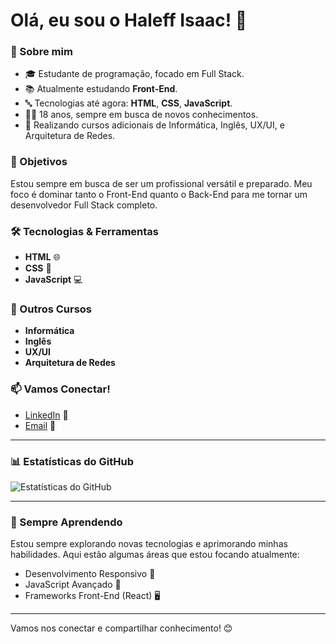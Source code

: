 # Olá, eu sou o Haleff Isaac! 👋

### 🌟 Sobre mim
- 🎓 Estudante de programação, focado em Full Stack.
- 📚 Atualmente estudando **Front-End**.
- 🔤 Tecnologias até agora: **HTML**, **CSS**, **JavaScript**.
- 🧑‍🎓 18 anos, sempre em busca de novos conhecimentos.
- 💼 Realizando cursos adicionais de Informática, Inglês, UX/UI, e Arquitetura de Redes.

### 🚀 Objetivos
Estou sempre em busca de ser um profissional versátil e preparado. Meu foco é dominar tanto o Front-End quanto o Back-End para me tornar um desenvolvedor Full Stack completo.

### 🛠️ Tecnologias & Ferramentas
- **HTML** 🌐
- **CSS** 🎨
- **JavaScript** 💻

### 🎯 Outros Cursos
- **Informática**
- **Inglês**
- **UX/UI**
- **Arquitetura de Redes**

### 📫 Vamos Conectar!
- [LinkedIn](https://www.linkedin.com/in/haleffisaac/) 📎
- [Email](mailto:haleffisaac90x@gmail.com@example.com) 📧

---

### 📊 Estatísticas do GitHub
![Estatísticas do GitHub](https://github-readme-stats.vercel.app/api?username=haleffisaac&show_icons=true&theme=radical)

---

### 🌱 Sempre Aprendendo
Estou sempre explorando novas tecnologias e aprimorando minhas habilidades. Aqui estão algumas áreas que estou focando atualmente:

- Desenvolvimento Responsivo 📱
- JavaScript Avançado 🚀
- Frameworks Front-End (React) 🖥️

---

Vamos nos conectar e compartilhar conhecimento! 😊
